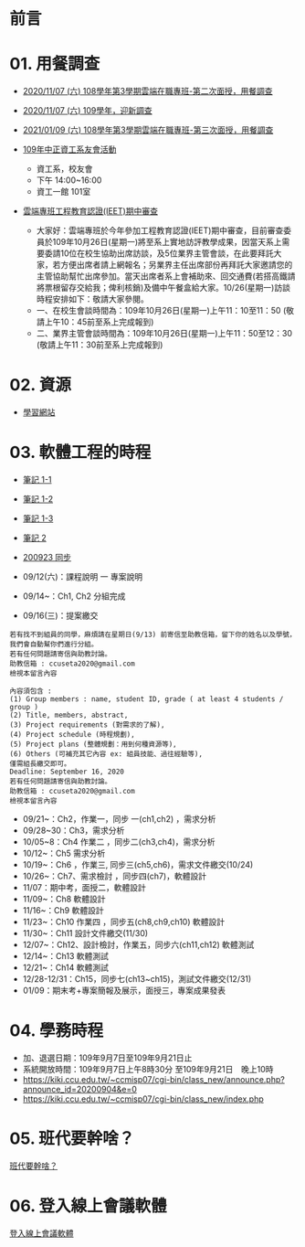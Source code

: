 # 前言


# 01. 用餐調查


- [2020/11/07 (六) 108學年第3學期雲端在職專班-第二次面授，用餐調查](http://123.57.20.183/serp/yu/stuEvent/s/eat_list.asp?eventid=9)

- [2020/11/07 (六) 109學年，迎新調查](http://123.57.20.183/serp/yu/stuEvent/s/eat_list.asp?eventid=15)
  
- [2021/01/09 (六) 108學年第3學期雲端在職專班-第三次面授，用餐調查](http://123.57.20.183/serp/yu/stuEvent/s/eat_list.asp?eventid=10)

- [109年中正資工系友會活動](https://docs.google.com/forms/d/e/1FAIpQLSfLUUz2HS1B9KpLjr9NpW_7PgWHeGd86EN4B6mF8APa00NHow/viewform)
  
  - 資工系，校友會
  - 下午 14:00~16:00
  - 資工一館 101室

- [雲端專班工程教育認證(IEET)期中審查](https://docs.google.com/forms/d/e/1FAIpQLSdKTIPz6scCdejIxduaKAp43hrx2aYKIUM2xXCOTL28RqV9iw/viewform)
  - 大家好：雲端專班於今年參加工程教育認證(IEET)期中審查，目前審查委員於109年10月26日(星期一)將至系上實地訪評教學成果，因當天系上需要委請10位在校生協助出席訪談，及5位業界主管會談，在此要拜託大家，若方便出席者請上網報名；另業界主任出席部份再拜託大家邀請您的主管協助幫忙出席參加。當天出席者系上會補助來、回交通費(若搭高鐵請將票根留存交給我；俾利核銷)及備中午餐盒給大家。10/26(星期一)訪談時程安排如下：敬請大家參閱。
  - 一、在校生會談時間為：109年10月26日(星期一)上午11：10至11：50  (敬請上午10：45前至系上完成報到)
  - 二、業界主管會談時間為：109年10月26日(星期一)上午11：50至12：30  (敬請上午11：30前至系上完成報到) 



# 02. 資源

- [學習網站](link.md)



# 03. 軟體工程的時程

- [筆記 1-1](se/ch01/01.md)
- [筆記 1-2](se/ch01/02.md)
- [筆記 1-3](se/ch01/03.md)
- [筆記 2](se/ch02/01.md)

- [200923 同步](se/200923/01.md)

- 09/12(六)：課程說明 一 專案說明 
- 09/14~：Ch1, Ch2 分組完成
- 09/16(三)：提案繳交 
```
若有找不到組員的同學，麻煩請在星期日(9/13) 前寄信至助教信箱，留下你的姓名以及學號，我們會自動幫你們進行分組。
若有任何問題請寄信與助教討論。
助教信箱 : ccuseta2020@gmail.com
檢視本留言內容
```

```
內容須包含 :
(1) Group members : name, student ID, grade ( at least 4 students / group )
(2) Title, members, abstract,
(3) Project requirements (對需求的了解), 
(4) Project schedule (時程規劃), 
(5) Project plans (整體規劃：用到何種資源等),
(6) Others (可補充其它內容 ex: 組員技能、過往經驗等),
僅需組長繳交即可。
Deadline: September 16, 2020
若有任何問題請寄信與助教討論。
助教信箱 : ccuseta2020@gmail.com
檢視本留言內容
```
- 09/21~：Ch2，作業一，同步 一(ch1,ch2) ，需求分析 
- 09/28~30：Ch3，需求分析 
- 10/05~8：Ch4 作業二 ，同步二(ch3,ch4)，需求分析 
- 10/12~：Ch5 需求分析 
- 10/19~：Ch6 ，作業三, 同步三(ch5,ch6)，需求文件繳交(10/24) 
- 10/26~：Ch7、需求檢討 ，同步四(ch7)，軟體設計 
- 11/07：期中考，面授二，軟體設計 
- 11/09~：Ch8 軟體設計 
- 11/16~：Ch9 軟體設計 
- 11/23~：Ch10 作業四 ，同步五(ch8,ch9,ch10) 軟體設計 
- 11/30~：Ch11 設計文件繳交(11/30) 
- 12/07~：Ch12、設計檢討，作業五，同步六(ch11,ch12) 軟體測試 
- 12/14~：Ch13 軟體測試 
- 12/21~：Ch14 軟體測試 
- 12/28-12/31：Ch15，同步七(ch13~ch15)，測試文件繳交(12/31) 
- 01/09：期末考+專案簡報及展示，面授三，專案成果發表 

# 04. 學務時程

- 加、退選日期：109年9月7日至109年9月21日止
- 系統開放時間：109年9月7日上午8時30分 至109年9月21日　晚上10時
- https://kiki.ccu.edu.tw/~ccmisp07/cgi-bin/class_new/announce.php?announce_id=20200904&e=0
- https://kiki.ccu.edu.tw/~ccmisp07/cgi-bin/class_new/index.php
  
# 05. 班代要幹啥？

  [班代要幹啥？](200916.md)

# 06. 登入線上會議軟體

[登入線上會議軟體](login/01.md)


